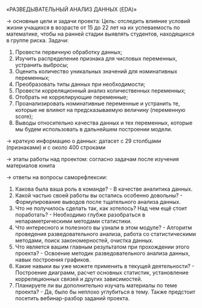 «РАЗВЕДЫВАТЕЛЬНЫЙ АНАЛИЗ ДАННЫХ (EDA)»

→ основные цели и задачи проекта: 
Цель: отследить влияние условий жизни учащихся в возрасте от 15 до 22 лет на их успеваемость по математике, чтобы на ранней стадии выявлять студентов, находящихся в группе риска.
Задачи: 
1) Провести первичную обработку данных;
2) Изучить распределение признака для числовых переменных, устранить выбросы;
3) Оценить количество уникальных значений для номинативных переменных;
4) Преобразовать типы данных при необходимости;
5) Провести корреляционный анализ количественных переменных;
6) Отобрать не коррелирующие переменные;
7) Проанализировать номинативные переменные и устранить те, которые не влияют на предсказываемую величину (переменную score);
8) Выводы относительно качества данных и тех переменных, которые мы будем использовать в дальнейшем построении модели.

→ краткую информацию о данных:
датасет с 29 столбцами (признаками) и с около 400 строками

→ этапы работы над проектом:
согласно задачам после изучения материалов юнита

→ ответы на вопросы саморефлексии:

1. Какова была ваша роль в команде? - В качестве аналитика данных.
2. Какой частью своей работы вы остались особенно довольны? - Формулирование выводов после тщательного анализа данных.
3. Что не получилось сделать так, как хотелось? Над чем ещё стоит поработать? - Необходимо глубже разобраться в непараметрическими методами статистики.
4. Что интересного и полезного вы узнали в этом модуле? - Алгоритм проведения разведовательного анализа, работа со статистическими методами, поиск закономерностей, очистка данных.
5. Что является вашим главным результатом при прохождении этого проекта? - Освоение методик разведовательного анализа данных, навык построения графиков.
6. Какие навыки вы уже можете применить в текущей деятельности? - Построение диаграмм, расчет основных статистик, установление корреляционных связей и других зависимостей.
7. Планируете ли вы дополнительно изучать материалы по теме проекта? - Да, было бы неплохо углубиться в тему. Также предстоит посетить вебинар-разбор заданий проекта.
